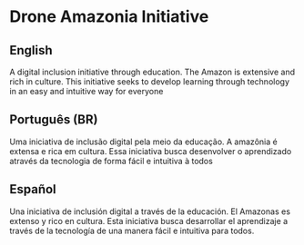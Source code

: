 # Drone Amazonia Initiative

## English
A digital inclusion initiative through education.
The Amazon is extensive and rich in culture. This initiative seeks to develop learning through technology in an easy and intuitive way for everyone 


## Português (BR)
Uma iniciativa de inclusão digital pela meio da educação.
A amazônia é extensa e rica em cultura. Essa iniciativa busca desenvolver o aprendizado através da tecnologia de forma fácil e intuitiva à todos

## Español
Una iniciativa de inclusión digital a través de la educación.
El Amazonas es extenso y rico en cultura. Esta iniciativa busca desarrollar el aprendizaje a través de la tecnología de una manera fácil e intuitiva para todos. 
